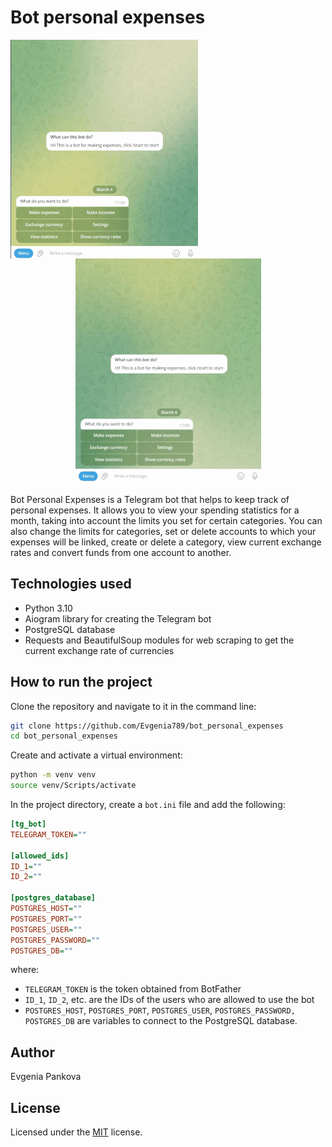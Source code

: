 # Bot personal expenses

<p align="center">
    <img src="https://github.com/Evgenia789/bot_personal_expenses/blob/main/public/make_expenses.gif" alt="animated" align="left" />
    <img src="https://github.com/Evgenia789/bot_personal_expenses/blob/main/public/settings_category.gif" alt="animated" />
</p>

Bot Personal Expenses is a Telegram bot that helps to keep track of personal expenses. It allows you to view your spending statistics for a month, taking into account the limits you set for certain categories. You can also change the limits for categories, set or delete accounts to which your expenses will be linked, create or delete a category, view current exchange rates and convert funds from one account to another.

## Technologies used

* Python 3.10
* Aiogram library for creating the Telegram bot
* PostgreSQL database
* Requests and BeautifulSoup modules for web scraping to get the current exchange rate of currencies

## How to run the project

Clone the repository and navigate to it in the command line:

```bash
git clone https://github.com/Evgenia789/bot_personal_expenses
cd bot_personal_expenses 
```

Create and activate a virtual environment:

```bash
python -m venv venv
source venv/Scripts/activate
```

In the project directory, create a `bot.ini` file and add the following:

```ini
[tg_bot]
TELEGRAM_TOKEN=""

[allowed_ids]
ID_1=""
ID_2=""

[postgres_database]
POSTGRES_HOST=""
POSTGRES_PORT=""
POSTGRES_USER=""
POSTGRES_PASSWORD=""
POSTGRES_DB=""

```

where:

* `TELEGRAM_TOKEN` is the token obtained from BotFather
* `ID_1`, `ID_2`, etc. are the IDs of the users who are allowed to use the bot
* `POSTGRES_HOST`, `POSTGRES_PORT`, `POSTGRES_USER`,
  `POSTGRES_PASSWORD,` `POSTGRES_DB` are variables to connect to the PostgreSQL database.

## Author

Evgenia Pankova

## License

Licensed under the [MIT](https://github.com/microsoft/vscode/blob/main/LICENSE.txt) license.

